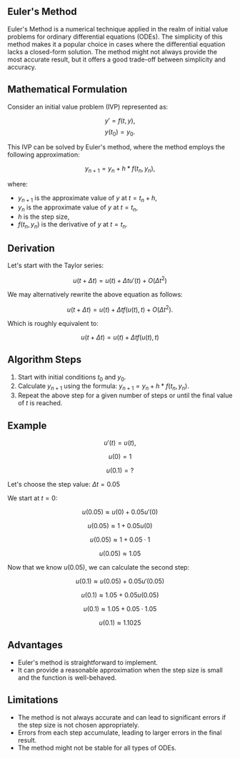 ## Euler's Method

Euler's Method is a numerical technique applied in the realm of initial value problems for ordinary differential equations (ODEs). The simplicity of this method makes it a popular choice in cases where the differential equation lacks a closed-form solution. The method might not always provide the most accurate result, but it offers a good trade-off between simplicity and accuracy.

## Mathematical Formulation

Consider an initial value problem (IVP) represented as:

$$y' = f(t, y),$$
$$y(t_0) = y_0.$$

This IVP can be solved by Euler's method, where the method employs the following approximation:

$$y_{n+1} = y_n + h*f(t_n, y_n),$$

where:
- $y_{n+1}$ is the approximate value of $y$ at $t = t_n + h$,
- $y_n$ is the approximate value of $y$ at $t = t_n$,
- $h$ is the step size,
- $f(t_n, y_n)$ is the derivative of $y$ at $t = t_n$.

## Derivation

Let's start with the Taylor series:

$$ u(t+\Delta t)=u(t)+\Delta t u'(t) + O(\Delta t^2) $$

We may alternatively rewrite the above equation as follows:

$$ u(t+\Delta t)=u(t)+ \Delta t f(u(t),t)+ O(\Delta t^2).$$

Which is roughly equivalent to:

$$ u(t+\Delta t)=u(t)+ \Delta t f(u(t),t)$$

## Algorithm Steps

1. Start with initial conditions $t_0$ and $y_0$.
2. Calculate $y_{n+1}$ using the formula: $y_{n+1} = y_n + h*f(t_n, y_n)$.
3. Repeat the above step for a given number of steps or until the final value of $t$ is reached.

## Example

$$ u'(t)=u(t),$$

$$ u(0)=1$$

$$u(0.1)=?$$

Let's choose the step value: $\Delta t = 0.05$

We start at $t=0$:

$$  u(0.05) \approx u(0)+0.05u'(0) $$

$$  u(0.05) \approx1+0.05u(0) $$

$$  u(0.05) \approx1+0.05 \cdot 1 $$

$$  u(0.05) \approx 1.05 $$

Now that we know $u(0.05)$, we can calculate the second step:

$$  u(0.1) \approx u(0.05)+0.05u'(0.05) $$

$$  u(0.1) \approx1.05+0.05u(0.05) $$

$$  u(0.1) \approx1.05+0.05 \cdot 1.05 $$

$$  u(0.1) \approx 1.1025 $$

## Advantages

- Euler's method is straightforward to implement.
- It can provide a reasonable approximation when the step size is small and the function is well-behaved.

## Limitations

- The method is not always accurate and can lead to significant errors if the step size is not chosen appropriately.
- Errors from each step accumulate, leading to larger errors in the final result.
- The method might not be stable for all types of ODEs.

